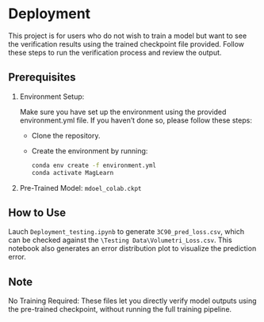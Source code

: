# Deployment

This project is for users who do not wish to train a model but want to see the verification results using the trained checkpoint file provided. Follow these steps to run the verification process and review the output.

## Prerequisites

1. Environment Setup:

    Make sure you have set up the environment using the provided environment.yml file. If you haven’t done so, please follow these steps:

    - Clone the repository.

    - Create the environment by running:
        ```bash
        conda env create -f environment.yml
        conda activate MagLearn
        ```


2. Pre-Trained Model: `mdoel_colab.ckpt`


## How to Use

Lauch `Deployment_testing.ipynb` to generate `3C90_pred_loss.csv`, which can be checked against the `\Testing Data\Volumetri_Loss.csv`. This notebook also generates an error distribution plot to visualize the prediction error.

## Note

No Training Required: These files let you directly verify model outputs using the pre-trained checkpoint, without running the full training pipeline.